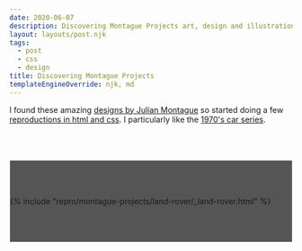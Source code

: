 ```yaml
---
date: 2020-06-07
description: Discovering Montague Projects art, design and illustration
layout: layouts/post.njk
tags:
  - post
  - css
  - design
title: Discovering Montague Projects
templateEngineOverride: njk, md
---
```


I found these amazing [designs by Julian Montague](http://www.montagueprojects.com/) so started doing a few [reproductions in html and css](/repro/#montague-projects). I particularly like the [1970's car series](http://www.montagueprojects.com/#/print-series-1970s-cars/).

<div style="margin-top: 64px; padding: 64px 0; border: 1px solid #eee; background-color: #555;">
    {% include "repro/montague-projects/land-rover/_land-rover.html" %}
</div>
